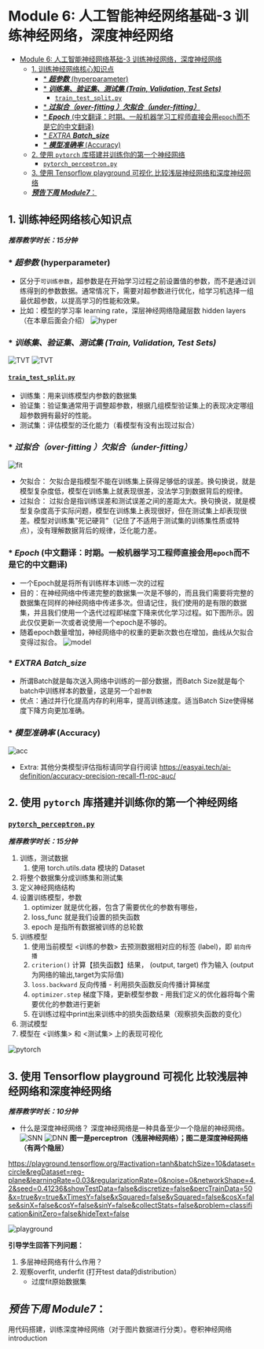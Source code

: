 # Module 6: 人工智能神经网络基础-3 训练神经网络，深度神经网络
- [Module 6: 人工智能神经网络基础-3 训练神经网络，深度神经网络](#module-6-人工智能神经网络基础-3-训练神经网络深度神经网络)
  - [1. 训练神经网络核心知识点](#1-训练神经网络核心知识点)
    - [* ***超参数*** (hyperparameter)](#-超参数-hyperparameter)
    - [* ***训练集、验证集、测试集 (Train, Validation, Test Sets)***](#-训练集验证集测试集-train-validation-test-sets)
      - [`train_test_split.py`](#train_test_splitpy)
    - [* ***过拟合（over-fitting ）欠拟合（under-fitting）***](#-过拟合over-fitting-欠拟合under-fitting)
    - [* ***Epoch*** (中文翻译：时期。一般机器学习工程师直接会用`epoch`而不是它的中文翻译)](#-epoch-中文翻译时期一般机器学习工程师直接会用epoch而不是它的中文翻译)
    - [* *EXTRA* ***Batch_size***](#-extra-batch_size)
    - [* ***模型准确率*** (Accuracy)](#-模型准确率-accuracy)
  - [2. 使用 `pytorch` 库搭建并训练你的第一个神经网络](#2-使用-pytorch-库搭建并训练你的第一个神经网络)
    - [`pytorch_perceptron.py`](#pytorch_perceptronpy)
  - [3. 使用 Tensorflow playground 可视化 比较浅层神经网络和深度神经网络](#3-使用-tensorflow-playground-可视化-比较浅层神经网络和深度神经网络)
  - [***预告下周 Module7***：](#预告下周-module7)

## 1. 训练神经网络核心知识点
***推荐教学时长：15分钟***
### * ***超参数*** (hyperparameter)
  * 区分于`可训练参数`，超参数是在开始学习过程之前设置值的参数，而不是通过训练得到的参数数据。通常情况下，需要对超参数进行优化，给学习机选择一组最优超参数，以提高学习的性能和效果。
  * 比如：模型的学习率 learning rate，深层神经网络隐藏层数 hidden layers（在本章后面会介绍）
![hyper](/Module6/img/hyperparameter_vs_param.png)
### * ***训练集、验证集、测试集 (Train, Validation, Test Sets)***
![TVT](/Module6/img/TVT.png)
![TVT](/Module6/img/TVT_workflow.png)
#### [`train_test_split.py`](train_test_split.py)
   * 训练集：用来训练模型内参数的数据集
   * 验证集：验证集通常用于调整超参数，根据几组模型验证集上的表现决定哪组超参数拥有最好的性能。
   * 测试集：评估模型的泛化能力（看模型有没有出现过拟合）
### * ***过拟合（over-fitting ）欠拟合（under-fitting）***
![fit](/Module6/img/overfit_underfit.png)
  * 欠拟合： 欠拟合是指模型不能在训练集上获得足够低的误差。换句换说，就是模型复杂度低，模型在训练集上就表现很差，没法学习到数据背后的规律。
  * 过拟合： 过拟合是指训练误差和测试误差之间的差距太大。换句换说，就是模型复杂度高于实际问题，模型在训练集上表现很好，但在测试集上却表现很差。模型对训练集"死记硬背"（记住了不适用于测试集的训练集性质或特点），没有理解数据背后的规律，泛化能力差。
### * ***Epoch*** (中文翻译：时期。一般机器学习工程师直接会用`epoch`而不是它的中文翻译)
  * 一个Epoch就是将所有训练样本训练一次的过程
  * 目的：在神经网络中传递完整的数据集一次是不够的，而且我们需要将完整的数据集在同样的神经网络中传递多次。但请记住，我们使用的是有限的数据集，并且我们使用一个迭代过程即梯度下降来优化学习过程。如下图所示。因此仅仅更新一次或者说使用一个epoch是不够的。
  * 随着epoch数量增加，神经网络中的权重的更新次数也在增加，曲线从欠拟合变得过拟合。
![model](/Module6/img/Model_perf.png)

### * *EXTRA* ***Batch_size***
  * 所谓Batch就是每次送入网络中训练的一部分数据，而Batch Size就是每个batch中训练样本的数量，这是另一个`超参数`
  * 优点：通过并行化提高内存的利用率，提高训练速度。适当Batch Size使得梯度下降方向更加准确。
### * ***模型准确率*** (Accuracy)
![acc](/Module6/img/Accuracy.png)
  * Extra: 其他分类模型评估指标请同学自行阅读 https://easyai.tech/ai-definition/accuracy-precision-recall-f1-roc-auc/


## 2. 使用 `pytorch` 库搭建并训练你的第一个神经网络

### [`pytorch_perceptron.py`](pytorch_perceptron.py)
***推荐教学时长：15分钟***
1. 训练，测试数据
   1. 使用 torch.utils.data 模块的 Dataset
2. 将整个数据集分成训练集和测试集
3. 定义神经网络结构
4. 设置训练模型，参数
   1. optimizer 就是优化器，包含了需要优化的参数有哪些，
   2. loss_func 就是我们设置的损失函数
   3. epoch 是指所有数据被训练的总轮数
5. 训练模型
   1. 使用当前模型 <训练的参数> 去预测数据相对应的标签 (label)，即 `前向传播`
   2. `criterion()` 计算【损失函数】结果， (output, target) 作为输入 (output为网络的输出,target为实际值)
   3. `loss.backward` 反向传播 - 利用损失函数反向传播计算梯度
   4. `optimizer.step` 梯度下降，更新模型参数 - 用我们定义的优化器将每个需要优化的参数进行更新
   5. 在训练过程中print出来训练中的损失函数结果（观察损失函数的变化）
6. 测试模型
7. 模型在 <训练集> 和 <测试集> 上的表现可视化


![pytorch](/Module5/img/pytorch1.png)

## 3. 使用 Tensorflow playground 可视化 比较浅层神经网络和深度神经网络
***推荐教学时长：10分钟***
* 什么是深度神经网络？
深度神经网络是一种具备至少一个隐层的神经网络。
![SNN](/Module6/img/SNN.jpg)
![DNN](/Module6/img/neural-net.png)
**图一是perceptron（浅层神经网络）；图二是深度神经网络（有两个隐层）**

https://playground.tensorflow.org/#activation=tanh&batchSize=10&dataset=circle&regDataset=reg-plane&learningRate=0.03&regularizationRate=0&noise=0&networkShape=4,2&seed=0.41236&showTestData=false&discretize=false&percTrainData=50&x=true&y=true&xTimesY=false&xSquared=false&ySquared=false&cosX=false&sinX=false&cosY=false&sinY=false&collectStats=false&problem=classification&initZero=false&hideText=false

![playground](/Module6/img/compare.png)

**引导学生回答下列问题：**
1. 多层神经网络有什么作用？
2. 观察overfit, underfit (打开test data的distribution）
      - 过度fit原始数据集

## ***预告下周 Module7***：
用代码搭建，训练深度神经网络（对于图片数据进行分类）。卷积神经网络introduction
